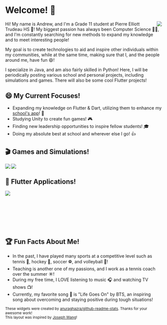 # Welcome! 👋

<p>
  <a href="https://github.com/qiaoandrew">
    <img align="right" src="https://github-readme-stats.vercel.app/api/top-langs/?username=qiaoandrew&theme=radical"/>
  </a>
</p>

Hi! My name is Andrew, and I'm a Grade 11 student at Pierre Elliott Trudeau HS 🏫! My biggest passion has always been Computer Science 👨‍💻, and I'm constantly searching for new methods to expand my knowledge and to meet interesting people! 

My goal is to create technologies to aid and inspire other individuals within my communities, while at the same time, making sure that I, and the people around me, have fun 😄!

I specialize in Java, and am also fairly skilled in Python! Here, I will be periodically posting various school and personal projects, including simulations and games. There will also be some cool Flutter projects!

## 😄 My Current Focuses!
- Expanding my knowledge on Flutter & Dart, utilizing them to enhance my [school's app](https://www.trudeausac.com/app/)! 📱
- Studying Unity to create fun games! 🎮
- Finding new leadership opportunities to inspire fellow students! 🎓
- Doing my absolute best at school and wherever else I go! 👍

## 🎬 Games and Simulations!
<p>
  <a href="https://github.com/qiaoandrew/TheFourKingdoms">
    <img align="left" src="https://github-readme-stats.vercel.app/api/pin/?username=qiaoandrew&repo=TheFourKingdoms&bg_color=C9BCDA&text_color=D9C4DE&title_color=AFC3E0&icon_color=B2C9E9"/>
  </a>
  <a href="https://github.com/qiaoandrew/InventoryWidget">
    <img align="center" src="https://github-readme-stats.vercel.app/api/pin/?username=qiaoandrew&repo=InventoryWidget&theme=radical"/>
  </a>
</p> 

## 📱 Flutter Applications!
<p>
  <a href="https://github.com/qiaoandrew/ClubsQuiz">
    <img align="left" src="https://github-readme-stats.vercel.app/api/pin/?username=qiaoandrew&repo=ClubsQuiz&theme=radical"/>
  </a>
</p> <br><br><br><br><br><br><br>

## 🏆 Fun Facts About Me!
- In the past, I have played many sports at a competitive level such as tennis 🎾, hockey 🏒, soccer ⚽️, and volleyball 🏐!
- Teaching is another one of my passions, and I work as a tennis coach over the summer ☀️!
- During my free time, I LOVE listening to music 🎧 and watching TV shows 📺!
- Currently, my favorite song 🎵 is "Life Goes On" by BTS, an inspiring song about overcoming and staying positive during tough situations!

<sub>
  These widgets were created by <a href="https://github.com/anuraghazra/github-readme-stats">anuraghazra/github-readme-stats</a>. Thanks for your awesome work! <br>
  This layout was inspired by <a href="https://github.com/EmeraldEntities">Joseph Wang</a>! 
</sub>
